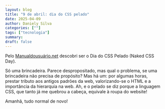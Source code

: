```yaml
---
layout: blog
title: "9 de abril: dia do CSS pelado"
date: 2025-04-09
author: Daniely Silva
categories: [""]
tags: ["tecnologia"]
summary:
draft: false
---
```


Pelo [Manualdousuário.net](https://manualdousuario.net/dia-do-css-pelado/) descobri ser o Dia do CSS Pelado (Naked CSS Day).

Só uma brincadeira. Parece despropositado, mas qual o problema, se uma brincadeira não precisa de propósito? Mas há um: por algumas horas, prestar tributo aos antigos padrões da web, valorizando-se o HTML e a importância da hierarquia na web. Ah, e o pelado se diz porque a linguagem CSS, que tanto já me quebrou a cabeça,  equivale à roupa do website!

Amanhã, tudo normal de novo!


